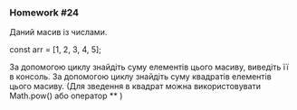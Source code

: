 ### Homework #24

Даний масив із числами. 

const arr = [1, 2, 3, 4, 5];

За допомогою циклу знайдіть суму елементів цього масиву, виведіть її в консоль.
За допомогою циклу знайдіть суму квадратів елементів цього масиву.
(Для зведення в квадрат можна використовувати Math.pow() або оператор ** )